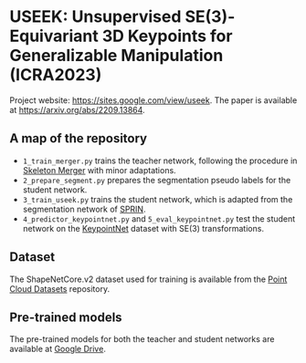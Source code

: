 # USEEK: Unsupervised SE(3)-Equivariant 3D Keypoints for Generalizable Manipulation (ICRA2023)
Project website: https://sites.google.com/view/useek.
The paper is available at https://arxiv.org/abs/2209.13864.

## A map of the repository
+ `1_train_merger.py` trains the teacher network, following the procedure in [Skeleton Merger](https://github.com/eliphatfs/SkeletonMerger) with minor adaptations.
+ `2_prepare_segment.py` prepares the segmentation pseudo labels for the student network.
+ `3_train_useek.py` trains the student network, which is adapted from the segmentation network of [SPRIN](https://github.com/qq456cvb/SPRIN).
+ `4_predictor_keypointnet.py` and `5_eval_keypointnet.py` test the student network on the [KeypointNet](https://github.com/qq456cvb/KeypointNet) dataset with SE(3) transformations.

## Dataset
The ShapeNetCore.v2 dataset used for training is available from the [Point Cloud Datasets](https://github.com/AnTao97/PointCloudDatasets) repository.

## Pre-trained models
The pre-trained models for both the teacher and student networks are available at [Google Drive](https://drive.google.com/drive/folders/1vifujGJ-Aq3-jZKpHN9Aqi3gvIyb0Paw?usp=sharing).
